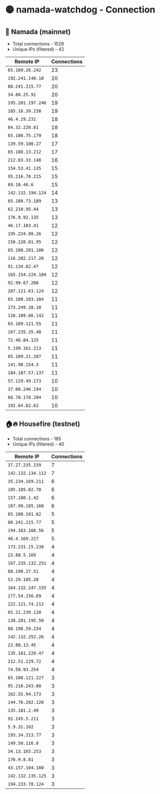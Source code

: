 # 🟡 namada-watchdog - Connection

## 🚀 Namada (mainnet)
- Total connections - 1529
- Unique IPs (filtered) - 42

| Remote IP | Connections |
|-----------|-------------|
| `65.109.26.242` | 23 |
| `192.241.140.10` | 20 |
| `80.241.215.77` | 20 |
| `34.88.25.91` | 20 |
| `195.201.197.246` | 19 |
| `185.16.39.158` | 19 |
| `46.4.29.231` | 18 |
| `84.32.220.81` | 18 |
| `65.108.75.179` | 18 |
| `139.59.100.27` | 17 |
| `65.108.13.212` | 17 |
| `212.83.33.148` | 16 |
| `154.53.41.135` | 15 |
| `95.216.78.215` | 15 |
| `69.10.46.6` | 15 |
| `142.132.194.124` | 14 |
| `65.108.73.189` | 13 |
| `62.210.95.44` | 13 |
| `176.9.92.135` | 13 |
| `46.17.103.41` | 12 |
| `195.224.80.26` | 12 |
| `158.220.81.95` | 12 |
| `65.108.201.106` | 12 |
| `116.202.217.20` | 12 |
| `91.134.82.47` | 12 |
| `165.154.224.184` | 12 |
| `92.99.67.200` | 12 |
| `207.121.63.124` | 12 |
| `65.108.103.184` | 11 |
| `173.249.28.10` | 11 |
| `126.109.66.142` | 11 |
| `65.109.121.55` | 11 |
| `167.235.35.48` | 11 |
| `72.46.84.125` | 11 |
| `5.199.161.213` | 11 |
| `65.109.21.207` | 11 |
| `141.98.154.3` | 11 |
| `184.107.57.137` | 11 |
| `57.129.49.173` | 10 |
| `37.60.246.194` | 10 |
| `66.70.178.204` | 10 |
| `192.64.82.62` | 10 |

## 🏠🔥 Housefire (testnet)

- Total connections - 185
- Unique IPs (filtered) - 40

| Remote IP | Connections |
|-----------|-------------|
| `37.27.235.159` | 7 |
| `142.132.134.112` | 7 |
| `35.234.169.211` | 6 |
| `185.185.82.78` | 6 |
| `157.180.1.42` | 6 |
| `167.99.185.160` | 6 |
| `65.108.101.62` | 5 |
| `80.241.215.77` | 5 |
| `194.163.166.56` | 5 |
| `46.4.169.227` | 5 |
| `173.231.15.238` | 4 |
| `23.88.5.169` | 4 |
| `167.235.132.251` | 4 |
| `88.198.27.51` | 4 |
| `52.29.185.20` | 4 |
| `164.132.247.155` | 4 |
| `177.54.156.69` | 4 |
| `222.121.74.212` | 4 |
| `65.21.239.120` | 4 |
| `138.201.195.50` | 4 |
| `88.198.59.234` | 4 |
| `142.132.252.26` | 4 |
| `23.88.13.45` | 4 |
| `135.181.220.47` | 4 |
| `212.51.129.72` | 4 |
| `74.50.93.254` | 4 |
| `65.108.121.227` | 3 |
| `95.216.243.80` | 3 |
| `162.55.94.173` | 3 |
| `144.76.202.120` | 3 |
| `135.181.2.49` | 3 |
| `92.145.5.211` | 3 |
| `5.9.31.102` | 3 |
| `193.34.213.77` | 3 |
| `149.50.116.8` | 3 |
| `34.13.165.253` | 3 |
| `176.9.8.81` | 3 |
| `43.157.104.180` | 3 |
| `142.132.135.125` | 3 |
| `194.233.78.124` | 3 |

